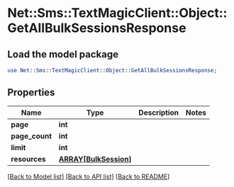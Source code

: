 # Net::Sms::TextMagicClient::Object::GetAllBulkSessionsResponse

## Load the model package
```perl
use Net::Sms::TextMagicClient::Object::GetAllBulkSessionsResponse;
```

## Properties
Name | Type | Description | Notes
------------ | ------------- | ------------- | -------------
**page** | **int** |  | 
**page_count** | **int** |  | 
**limit** | **int** |  | 
**resources** | [**ARRAY[BulkSession]**](BulkSession.md) |  | 

[[Back to Model list]](../README.md#documentation-for-models) [[Back to API list]](../README.md#documentation-for-api-endpoints) [[Back to README]](../README.md)


